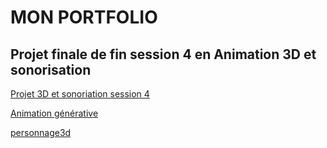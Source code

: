 # MON PORTFOLIO

## Projet finale de fin session 4 en Animation 3D et sonorisation

[Projet 3D et sonoriation session 4](https://www.youtube.com/watch?v=Ymdzi_aRClY)

[Animation générative](https://www.youtube.com/watch?v=ZPlIBzpbd74)

[personnage3d](medias/personnage3D)
